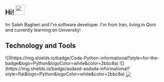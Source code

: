 <h2>Hi! <img src="https://raw.githubusercontent.com/MartinHeinz/MartinHeinz/master/wave.gif" width="30px"></h2>
Im Saleh Bagheri and I'm software developer. I'm from Iran, living in Qom and currently learning on University! 

<h2>Technology and Tools</h2>
![](https://img.shields.io/badge/Code-Python-informational?style=for-the-badge&logo=Python&logoColor=white&color=2bbc8a)
![](https://img.shields.io/badge/asdasd-asdsda-informational?style=flat&logo=Python&logoColor=white&color=2bbc8a)

<img align="center" src="https://github-readme-stats.vercel.app/api/StatsCard/?username=salehb02&theme=dark" />
